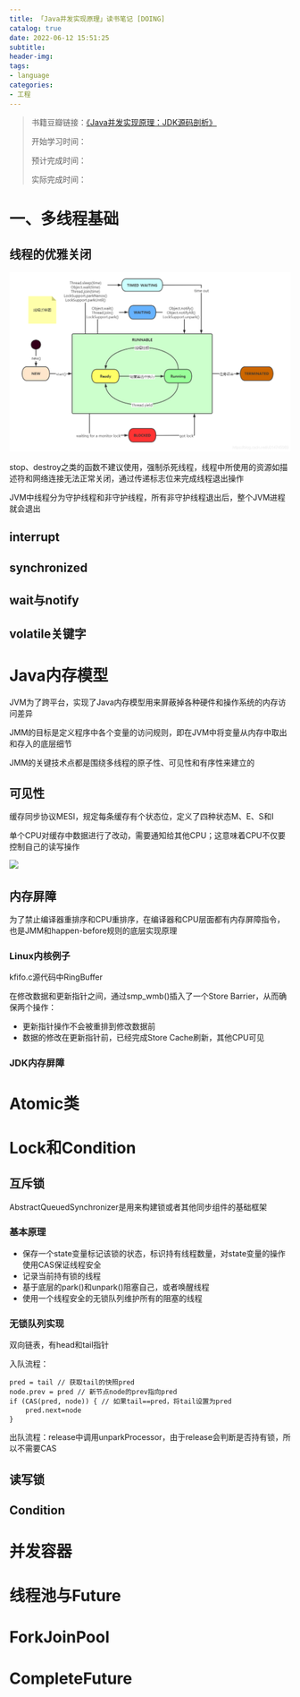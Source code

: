 ```yaml
---
title: 「Java并发实现原理」读书笔记 [DOING]
catalog: true
date: 2022-06-12 15:51:25
subtitle:
header-img:
tags:
- language
categories:
- 工程
---
```


> 书籍豆瓣链接：[《Java并发实现原理：JDK源码剖析》](https://book.douban.com/subject/35013531/)
> 
> 开始学习时间：
> 
> 预计完成时间：
> 
> 实际完成时间：

# 一、多线程基础

## 线程的优雅关闭

![](https://github.com/SoaringhawkCheng/blog/blob/master/source/_posts/java-concurrent-implement/thread-state.png?raw=true)

stop、destroy之类的函数不建议使用，强制杀死线程，线程中所使用的资源如描述符和网络连接无法正常关闭，通过传递标志位来完成线程退出操作

JVM中线程分为守护线程和非守护线程，所有非守护线程退出后，整个JVM进程就会退出

## interrupt



## synchronized

## wait与notify

## volatile关键字

# Java内存模型

JVM为了跨平台，实现了Java内存模型用来屏蔽掉各种硬件和操作系统的内存访问差异

JMM的目标是定义程序中各个变量的访问规则，即在JVM中将变量从内存中取出和存入的底层细节

JMM的关键技术点都是围绕多线程的原子性、可见性和有序性来建立的

## 可见性

缓存同步协议MESI，规定每条缓存有个状态位，定义了四种状态M、E、S和I

单个CPU对缓存中数据进行了改动，需要通知给其他CPU；这意味着CPU不仅要控制自己的读写操作

![](https://github.com/SoaringhawkCheng/blog/blob/master/source/_posts/java-concurrent-implement/?raw=true)



## 内存屏障

为了禁止编译器重排序和CPU重排序，在编译器和CPU层面都有内存屏障指令，也是JMM和happen-before规则的底层实现原理

### Linux内核例子

kfifo.c源代码中RingBuffer

在修改数据和更新指针之间，通过smp_wmb()插入了一个Store Barrier，从而确保两个操作：

* 更新指针操作不会被重排到修改数据前
* 数据的修改在更新指针前，已经完成Store Cache刷新，其他CPU可见

### JDK内存屏障





# Atomic类

# Lock和Condition
## 互斥锁

AbstractQueuedSynchronizer是用来构建锁或者其他同步组件的基础框架

### 基本原理

* 保存一个state变量标记该锁的状态，标识持有线程数量，对state变量的操作使用CAS保证线程安全
* 记录当前持有锁的线程
* 基于底层的park()和unpark()阻塞自己，或者唤醒线程
* 使用一个线程安全的无锁队列维护所有的阻塞的线程

### 无锁队列实现

双向链表，有head和tail指针

入队流程：

```
pred = tail // 获取tail的快照pred
node.prev = pred // 新节点node的prev指向pred
if (CAS(pred, node)) { // 如果tail==pred，将tail设置为pred
	pred.next=node
}
```

出队流程：release中调用unparkProcessor，由于release会判断是否持有锁，所以不需要CAS



## 读写锁

## Condition


# 并发容器

# 线程池与Future 

# ForkJoinPool

# CompleteFuture
